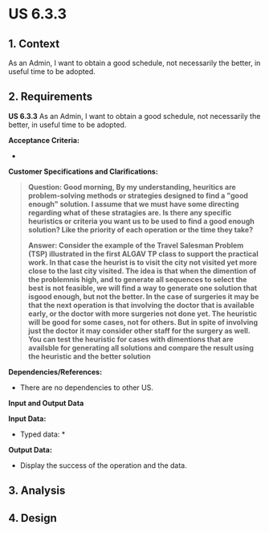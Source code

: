 # US 6.3.3


## 1. Context

As an Admin, I want to obtain a good schedule, not necessarily the better, in useful time to be adopted.

## 2. Requirements

**US 6.3.3** As an Admin, I want to obtain a good schedule, not necessarily the better, in useful time to be adopted.


**Acceptance Criteria:** 

- 

**Customer Specifications and Clarifications:**

> **Question: Good morning, By my understanding, heuritics are problem-solving methods or strategies designed to find a "good enough" solution. I assume that we must have some directing regarding what of these stratagies are.
Is there any specific heuristics or criteria you want us to be used to find a good enough solution? Like the priority of each operation or the time they take?** 
>
>**Answer: Consider the example of the Travel Salesman Problem (TSP) illustrated in the first ALGAV TP class to support the practical work. In that case the heurist is to visit the city not visited yet more close to the last city visited. The idea is that when the dimention of the problemnis high, and to generate all sequences to select the best is not feasible, we will find a way to generate one solution that isgood enough, but not the better.
In the case of surgeries it may be that the next operation is that involving the doctor that is available early, or the doctor with more surgeries not done yet. The heuristic will be good for some cases, not for others.
But in spite of involving just the doctor it may consider other staff for the surgery as well.
You can test the heuristic for cases with dimentions that are availsble for generating all solutions and compare the result using the heuristic and the better solution** 
 
**Dependencies/References:**

* There are no dependencies to other US.

**Input and Output Data**

**Input Data:**

* Typed data:
    * 




**Output Data:**
* Display the success of the operation and the data.


## 3. Analysis


## 4. Design



[//]: # (### 4.2. Class Diagram)

[//]: # ()
[//]: # (![a class diagram]&#40;us1000-class-diagram.svg "A Class Diagram"&#41;)
[//]: # ()
[//]: # (### 4.3. Applied Patterns)

[//]: # ()
[//]: # (### 4.4. Tests)

[//]: # ()
[//]: # (Include here the main tests used to validate the functionality. Focus on how they relate to the acceptance criteria.)

[//]: # ()
[//]: # ()
[//]: # ()
[//]: # (**Before Tests** **Setup of Dummy Users**)

[//]: # ()
[//]: # (```)

[//]: # (    public static SystemUser dummyUser&#40;final String email, final Role... roles&#41; {)

[//]: # (        final SystemUserBuilder userBuilder = new SystemUserBuilder&#40;new NilPasswordPolicy&#40;&#41;, new PlainTextEncoder&#40;&#41;&#41;;)

[//]: # (        return userBuilder.with&#40;email, "duMMy1", "dummy", "dummy", email&#41;.build&#40;&#41;;)

[//]: # (    })

[//]: # ()
[//]: # (    public static SystemUser crocodileUser&#40;final String email, final Role... roles&#41; {)

[//]: # (        final SystemUserBuilder userBuilder = new SystemUserBuilder&#40;new NilPasswordPolicy&#40;&#41;, new PlainTextEncoder&#40;&#41;&#41;;)

[//]: # (        return userBuilder.with&#40;email, "CroC1_", "Crocodile", "SandTomb", email&#41;.withRoles&#40;roles&#41;.build&#40;&#41;;)

[//]: # (    })

[//]: # ()
[//]: # (    private SystemUser getNewUserFirst&#40;&#41; {)

[//]: # (        return dummyUser&#40;"dummy@gmail.com", Roles.ADMIN&#41;;)

[//]: # (    })

[//]: # ()
[//]: # (    private SystemUser getNewUserSecond&#40;&#41; {)

[//]: # (        return crocodileUser&#40;"crocodile@gmail.com", Roles.OPERATOR&#41;;)

[//]: # (    })

[//]: # ()
[//]: # (```)

[//]: # ()
[//]: # (**Test 1:** *Verifies if Users are equals*)

[//]: # ()
[//]: # ()
[//]: # (```)

[//]: # (@Test)

[//]: # (public void verifyIfUsersAreEquals&#40;&#41; {)

[//]: # (    assertTrue&#40;getNewUserFirst&#40;&#41;.equals&#40;getNewUserFirst&#40;&#41;&#41;&#41;;)

[//]: # (})

[//]: # (````)

[//]: # ()
[//]: # (## 5. Implementation)

[//]: # ()
[//]: # ()
[//]: # (### Methods in the UsersController)

[//]: # (* **public async Task<ActionResult<UserDto>> Create&#40;CreatingUserDto dto&#41;**  this method creates a user)

[//]: # ()
[//]: # ()
[//]: # ()
[//]: # (## 6. Integration/Demonstration)

[//]: # ()


[//]: # (## 7. Observations)

[//]: # ()
[//]: # (*This section should be used to include any content that does not fit any of the previous sections.*)

[//]: # ()
[//]: # (*The team should present here, for instance, a critical perspective on the developed work including the analysis of alternative solutions or related works*)

[//]: # ()
[//]: # (*The team should include in this section statements/references regarding third party works that were used in the development this work.*)